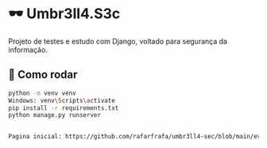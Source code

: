 # 🕶️ Umbr3ll4.S3c

Projeto de testes e estudo com Django, voltado para segurança da informação.

## 🚀 Como rodar

```bash
python -m venv venv
Windows: venv\Scripts\activate
pip install -r requirements.txt
python manage.py runserver


Pagina inicial: https://github.com/rafarfrafa/umbr3ll4-sec/blob/main/evercapture_20-04-2025_at_11-38-18.png
